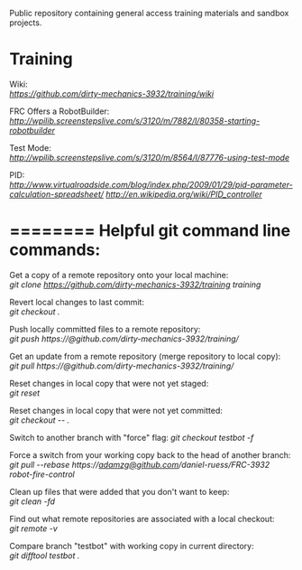 Public repository containing general access training materials and sandbox projects.

Training
========
Wiki:  
*https://github.com/dirty-mechanics-3932/training/wiki*

FRC Offers a RobotBuilder:
*http://wpilib.screenstepslive.com/s/3120/m/7882/l/80358-starting-robotbuilder*

Test Mode:  
*http://wpilib.screenstepslive.com/s/3120/m/8564/l/87776-using-test-mode*

PID:  
*http://www.virtualroadside.com/blog/index.php/2009/01/29/pid-parameter-calculation-spreadsheet/*
*http://en.wikipedia.org/wiki/PID_controller*


========
Helpful git command line commands:
========

Get a copy of a remote repository onto your local machine:  
*git clone https://github.com/dirty-mechanics-3932/training training*


Revert local changes to last commit:  
*git checkout .*

Push locally committed files to a remote repository:  
*git push https://<username>@github.com/dirty-mechanics-3932/training/*

Get an update from a remote repository (merge repository to local copy):  
*git pull https://<username>@github.com/dirty-mechanics-3932/training/* 

Reset changes in local copy that were not yet staged:  
*git reset*

Reset changes in local copy that were not yet committed:  
*git checkout -- .*

Switch to another branch with "force" flag:
*git checkout testbot -f*

Force a switch from your working copy back to the head of another branch:  
*git pull --rebase https://adamzg@github.com/daniel-ruess/FRC-3932 robot-fire-control*

Clean up files that were added that you don't want to keep:  
*git clean -fd*

Find out what remote repositories are associated with a local checkout:  
*git remote -v*

Compare branch "testbot" with working copy in current directory:  
*git difftool testbot .*







